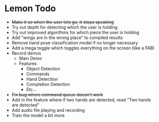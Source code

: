 # Lemon Todo

* ~~Make it so when the user lets go, it stops speaking~~
* Try out depth for detecting which the user is holding
* Try out improved algorithms for which piece the user is holding
* Add "wings are in the wrong place" to compiled results
* Remove hand pose classification model if no longer necessary
* Add a mega toggle which toggles everything on the screen (like a FAB)
* Record demos
    * Main Demo
    * Features
        * Object Detection
        * Commands
        * Hand Detection
        * Completion Detection
        * Etc...
* ~~Fix bug where command queue doesn't work~~
* Add in the feature where if two hands are detected, read "Two hands are detected"
* Add audio file playing and recording
* Train the model a bit more
